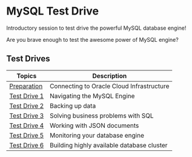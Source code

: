 # MySQL Test Drive
Introductory session to test drive the powerful MySQL database engine!

Are you brave enough to test the awesome power of MySQL engine?
## Test Drives
|Topics|Description|
|----|----|
| [Preparation](Prep) | Connecting to Oracle Cloud Infrastructure
| [Test Drive 1](Lab1) | Navigating the MySQL Engine 
| [Test Drive 2](Lab2) | Backing up data
| [Test Drive 3](Lab3) | Solving business problems with SQL
| [Test Drive 4](Lab4) | Working with JSON documents
| [Test Drive 5](Lab5) | Monitoring your database engine
| [Test Drive 6](Lab6) | Building highly available database cluster


